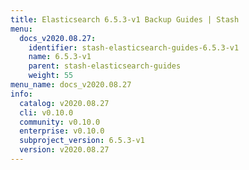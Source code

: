 ```yaml
---
title: Elasticsearch 6.5.3-v1 Backup Guides | Stash
menu:
  docs_v2020.08.27:
    identifier: stash-elasticsearch-guides-6.5.3-v1
    name: 6.5.3-v1
    parent: stash-elasticsearch-guides
    weight: 55
menu_name: docs_v2020.08.27
info:
  catalog: v2020.08.27
  cli: v0.10.0
  community: v0.10.0
  enterprise: v0.10.0
  subproject_version: 6.5.3-v1
  version: v2020.08.27
---
```


